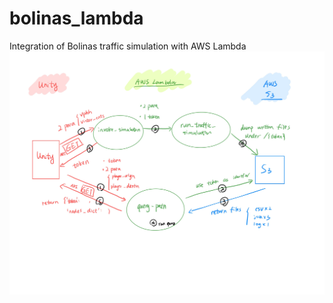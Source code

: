 # bolinas_lambda
Integration of Bolinas traffic simulation with AWS Lambda
![alt text](https://github.com/nanma3214/bolinas_lambda/blob/main/project_map.jpg?raw=true)
